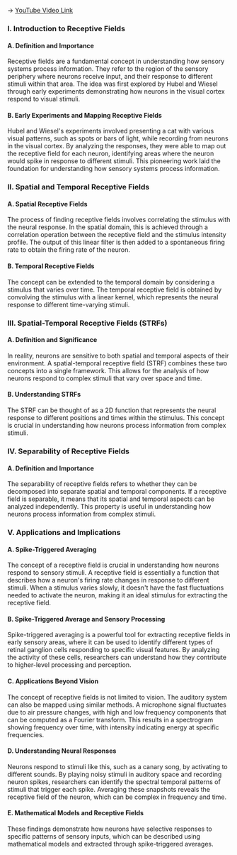 -> [YouTube Video Link](https://www.youtube.com/watch?v=fCqt07IXUPI&list=PLUl4u3cNGP61I4aI5T6OaFfRK2gihjiMm&index=9&pp=iAQB)

### I. Introduction to Receptive Fields
#### A. Definition and Importance

Receptive fields are a fundamental concept in understanding how sensory systems process information. They refer to the region of the sensory periphery where neurons receive input, and their response to different stimuli within that area. The idea was first explored by Hubel and Wiesel through early experiments demonstrating how neurons in the visual cortex respond to visual stimuli.

#### B. Early Experiments and Mapping Receptive Fields

Hubel and Wiesel's experiments involved presenting a cat with various visual patterns, such as spots or bars of light, while recording from neurons in the visual cortex. By analyzing the responses, they were able to map out the receptive field for each neuron, identifying areas where the neuron would spike in response to different stimuli. This pioneering work laid the foundation for understanding how sensory systems process information.

### II. Spatial and Temporal Receptive Fields
#### A. Spatial Receptive Fields

The process of finding receptive fields involves correlating the stimulus with the neural response. In the spatial domain, this is achieved through a correlation operation between the receptive field and the stimulus intensity profile. The output of this linear filter is then added to a spontaneous firing rate to obtain the firing rate of the neuron.

#### B. Temporal Receptive Fields

The concept can be extended to the temporal domain by considering a stimulus that varies over time. The temporal receptive field is obtained by convolving the stimulus with a linear kernel, which represents the neural response to different time-varying stimuli.

### III. Spatial-Temporal Receptive Fields (STRFs)
#### A. Definition and Significance

In reality, neurons are sensitive to both spatial and temporal aspects of their environment. A spatial-temporal receptive field (STRF) combines these two concepts into a single framework. This allows for the analysis of how neurons respond to complex stimuli that vary over space and time.

#### B. Understanding STRFs

The STRF can be thought of as a 2D function that represents the neural response to different positions and times within the stimulus. This concept is crucial in understanding how neurons process information from complex stimuli.

### IV. Separability of Receptive Fields
#### A. Definition and Importance

The separability of receptive fields refers to whether they can be decomposed into separate spatial and temporal components. If a receptive field is separable, it means that its spatial and temporal aspects can be analyzed independently. This property is useful in understanding how neurons process information from complex stimuli.

### V. Applications and Implications
#### A. Spike-Triggered Averaging

The concept of a receptive field is crucial in understanding how neurons respond to sensory stimuli. A receptive field is essentially a function that describes how a neuron's firing rate changes in response to different stimuli. When a stimulus varies slowly, it doesn't have the fast fluctuations needed to activate the neuron, making it an ideal stimulus for extracting the receptive field.

#### B. Spike-Triggered Average and Sensory Processing

Spike-triggered averaging is a powerful tool for extracting receptive fields in early sensory areas, where it can be used to identify different types of retinal ganglion cells responding to specific visual features. By analyzing the activity of these cells, researchers can understand how they contribute to higher-level processing and perception.

#### C. Applications Beyond Vision

The concept of receptive fields is not limited to vision. The auditory system can also be mapped using similar methods. A microphone signal fluctuates due to air pressure changes, with high and low frequency components that can be computed as a Fourier transform. This results in a spectrogram showing frequency over time, with intensity indicating energy at specific frequencies.

#### D. Understanding Neural Responses

Neurons respond to stimuli like this, such as a canary song, by activating to different sounds. By playing noisy stimuli in auditory space and recording neuron spikes, researchers can identify the spectral temporal patterns of stimuli that trigger each spike. Averaging these snapshots reveals the receptive field of the neuron, which can be complex in frequency and time.

#### E. Mathematical Models and Receptive Fields

These findings demonstrate how neurons have selective responses to specific patterns of sensory inputs, which can be described using mathematical models and extracted through spike-triggered averages.